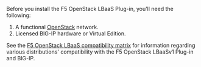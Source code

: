Before you install the F5 OpenStack LBaaS Plug-in, you'll need the following:

1. A functional [OpenStack]() network. 
2. Licensed BIG-IP hardware or Virtual Edition.

See the [F5 OpenStack LBaaS compatibility matrix]() for information regarding various distributions' compatibility with the F5 OpenStack LBaaSv1 Plug-in and BIG-IP. 

[OpenStack]:http://www.openstack.org/ 
[F5 OpenStack LBaaS compatibility matrix]:TBD